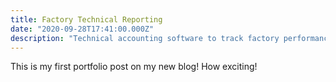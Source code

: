 ```yaml
---
title: Factory Technical Reporting
date: "2020-09-28T17:41:00.000Z"
description: "Technical accounting software to track factory performance over time using multiple data sources and a calcuation engine"
---
```


This is my first portfolio post on my new blog! How exciting!
